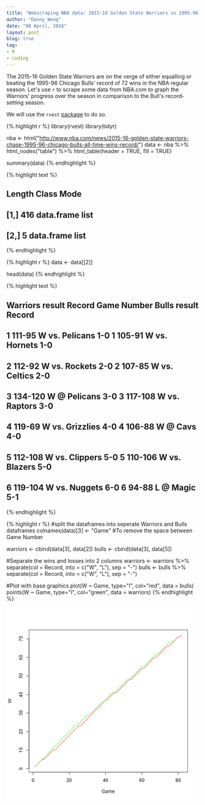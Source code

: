 ```yaml
---
title: "Webscraping NBA data: 2015-16 Golden State Warriors vs 1995-96 Chicago Bulls"
author: "Danny Wong"
date: "08 April, 2016"
layout: post
blog: true
tag:
- R
- coding
---
```


The 2015-16 Golden State Warriors are on the verge of either equalling or beating the 1995-96 Chicago Bulls' record of 72 wins in the NBA regular season. Let's use `r` to scrape some data from NBA.com to graph the Warriors' progress over the season in comparison to the Bull's record-setting season.

We will use the `rvest` [package](http://blog.rstudio.org/2014/11/24/rvest-easy-web-scraping-with-r/) to do so.


{% highlight r %}
library(rvest)
library(tidyr)

nba <- html("http://www.nba.com/news/2015-16-golden-state-warriors-chase-1995-96-chicago-bulls-all-time-wins-record/")
data <- nba %>% html_nodes("table") %>% html_table(header = TRUE, fill = TRUE)

summary(data)
{% endhighlight %}



{% highlight text %}
##      Length Class      Mode
## [1,] 416    data.frame list
## [2,]   5    data.frame list
{% endhighlight %}



{% highlight r %}
data <- data[[2]]

head(data)
{% endhighlight %}



{% highlight text %}
##          Warriors result Record Game Number          Bulls result Record
## 1  111-95 W vs. Pelicans    1-0           1  105-91 W vs. Hornets    1-0
## 2   112-92 W vs. Rockets    2-0           2  107-85 W vs. Celtics    2-0
## 3   134-120 W @ Pelicans    3-0           3 117-108 W vs. Raptors    3-0
## 4 119-69 W vs. Grizzlies    4-0           4       106-88 W @ Cavs    4-0
## 5 112-108 W vs. Clippers    5-0           5 110-106 W vs. Blazers    5-0
## 6  119-104 W vs. Nuggets    6-0           6       94-88 L @ Magic    5-1
{% endhighlight %}



{% highlight r %}
#split the dataframes into seperate Warriors and Bulls dataframes 
colnames(data)[3] <- "Game" #To remove the space between Game Number

warriors <- cbind(data[3], data[2])
bulls <- cbind(data[3], data[5])

#Separate the wins and losses into 2 columns
warriors <- warriors %>% separate(col = Record, into = c("W", "L"), sep = "-")
bulls <- bulls %>% separate(col = Record, into = c("W", "L"), sep = "-")

#Plot with base graphics
plot(W ~ Game, type="l", col="red", data = bulls)
points(W ~ Game, type="l", col="green", data = warriors)
{% endhighlight %}

![center](/figures/2016-04-08-Webscraping-NBA-data-2015-16-Golden-State-Warriors-vs-1995-96-Chicago-Bulls/unnamed-chunk-1-1.png) 

